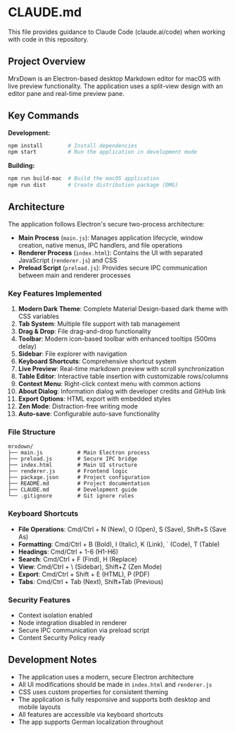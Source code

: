 # CLAUDE.md

This file provides guidance to Claude Code (claude.ai/code) when working with code in this repository.

## Project Overview

MrxDown is an Electron-based desktop Markdown editor for macOS with live preview functionality. The application uses a split-view design with an editor pane and real-time preview pane.

## Key Commands

**Development:**
```bash
npm install        # Install dependencies
npm start          # Run the application in development mode
```

**Building:**
```bash
npm run build-mac  # Build the macOS application
npm run dist       # Create distribution package (DMG)
```

## Architecture

The application follows Electron's secure two-process architecture:

- **Main Process** (`main.js`): Manages application lifecycle, window creation, native menus, IPC handlers, and file operations
- **Renderer Process** (`index.html`): Contains the UI with separated JavaScript (`renderer.js`) and CSS
- **Preload Script** (`preload.js`): Provides secure IPC communication between main and renderer processes

### Key Features Implemented

1. **Modern Dark Theme**: Complete Material Design-based dark theme with CSS variables
2. **Tab System**: Multiple file support with tab management
3. **Drag & Drop**: File drag-and-drop functionality
4. **Toolbar**: Modern icon-based toolbar with enhanced tooltips (500ms delay)
5. **Sidebar**: File explorer with navigation
6. **Keyboard Shortcuts**: Comprehensive shortcut system
7. **Live Preview**: Real-time markdown preview with scroll synchronization
8. **Table Editor**: Interactive table insertion with customizable rows/columns
9. **Context Menu**: Right-click context menu with common actions
10. **About Dialog**: Information dialog with developer credits and GitHub link
11. **Export Options**: HTML export with embedded styles
12. **Zen Mode**: Distraction-free writing mode
13. **Auto-save**: Configurable auto-save functionality

### File Structure
```
mrxdown/
├── main.js           # Main Electron process
├── preload.js        # Secure IPC bridge
├── index.html        # Main UI structure
├── renderer.js       # Frontend logic
├── package.json      # Project configuration
├── README.md         # Project documentation
├── CLAUDE.md         # Development guide
└── .gitignore        # Git ignore rules
```

### Keyboard Shortcuts
- **File Operations**: Cmd/Ctrl + N (New), O (Open), S (Save), Shift+S (Save As)
- **Formatting**: Cmd/Ctrl + B (Bold), I (Italic), K (Link), ` (Code), T (Table)
- **Headings**: Cmd/Ctrl + 1-6 (H1-H6)
- **Search**: Cmd/Ctrl + F (Find), H (Replace)
- **View**: Cmd/Ctrl + \ (Sidebar), Shift+Z (Zen Mode)
- **Export**: Cmd/Ctrl + Shift + E (HTML), P (PDF)
- **Tabs**: Cmd/Ctrl + Tab (Next), Shift+Tab (Previous)

### Security Features
- Context isolation enabled
- Node integration disabled in renderer
- Secure IPC communication via preload script
- Content Security Policy ready

## Development Notes

- The application uses a modern, secure Electron architecture
- All UI modifications should be made in `index.html` and `renderer.js`
- CSS uses custom properties for consistent theming
- The application is fully responsive and supports both desktop and mobile layouts
- All features are accessible via keyboard shortcuts
- The app supports German localization throughout